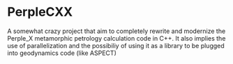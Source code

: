 # PerpleCXX
A somewhat crazy project that aim to completely rewrite and modernize the Perple_X metamorphic petrology calculation code in C++. It also implies the use of parallelization and the possibiliy of using it as a library to be plugged into geodynamics code (like ASPECT)
